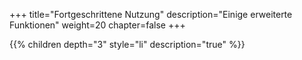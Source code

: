 +++
title="Fortgeschrittene Nutzung"
description="Einige erweiterte Funktionen"
weight=20
chapter=false
+++

{{% children depth="3" style="li" description="true" %}}
